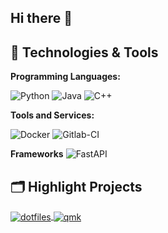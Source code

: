## Hi there 👋

## 🔧 Technologies & Tools

**Programming Languages:**

![Python](https://img.shields.io/badge/Code-Python-informational?style=flat&logo=python&logoColor=white&color=6aa6f8)
![Java](https://img.shields.io/badge/Code-Java-informational?style=flat&logo=java&logoColor=white&color=6aa6f8)
![C++](https://img.shields.io/badge/https://img.shields.io/badge/Code-C++-informational?style=flat&logo=c++&logoColor=white&color=6aa6f8)

**Tools and Services:**

![Docker](https://img.shields.io/badge/Tools-Docker-informational?style=flat&logo=docker&logoColor=white&color=6aa6f8)
![Gitlab-CI](https://img.shields.io/badge/Tools-gitlabci-informational?style=flat&logo=github&logoColor=white&color=FC6D26)


**Frameworks**
![FastAPI](https://img.shields.io/badge/Tools-fastapi-informational?style=flat&logo=fastapi&logoColor=white&color=6aa6f8)


## 🗂️ Highlight Projects

<a href="https://github.com/smierx/dotfiles">
  <img align="center" src="https://github-readme-stats.vercel.app/api/pin/?username=smierx&repo=dotfiles&show_icons=true&line_height=27&title_color=6aa6f8&text_color=8a919a&icon_color=6aa6f8&bg_color=22272e" alt="dotfiles" />
</a>

<a href="https://github.com/smierx/qmk_firmware">
  <img align="center" src="https://github-readme-stats.vercel.app/api/pin/?username=smierx&repo=qmk_firmware&show_icons=true&line_height=27&title_color=6aa6f8&text_color=8a919a&icon_color=6aa6f8&bg_color=22272e" alt="qmk" />
</a>
